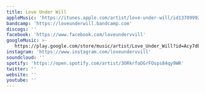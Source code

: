```yaml
---
title: Love Under Will
appleMusic: 'https://itunes.apple.com/artist/love-under-will/id1370999299'
bandcamp: 'https://loveunderwill.bandcamp.com'
discogs: ''
facebook: 'https://www.facebook.com/loveundervvill'
googleMusic: >-
   https://play.google.com/store/music/artist/Love_Under_Will?id=Acy7dbwzxxbqjakyi5xp5y6w22u
instagram: 'https://www.instagram.com/loveundervvill'
soundcloud: ''
spotify: 'https://open.spotify.com/artist/3ORkrfoDGrFOsps84qy9WR'
twitter: ''
website: ''
youtube: ''
---
```


